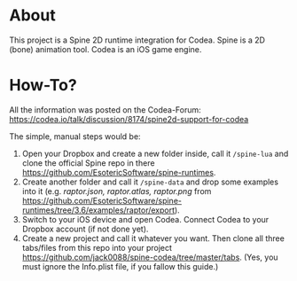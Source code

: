 # About

This project is a Spine 2D runtime integration for Codea. Spine is a 2D (bone) animation tool. Codea is an iOS game engine.


# How-To?

All the information was posted on the Codea-Forum: https://codea.io/talk/discussion/8174/spine2d-support-for-codea

The simple, manual steps would be:

1. Open your Dropbox and create a new folder inside, call it `/spine-lua` and clone the official Spine repo in there https://github.com/EsotericSoftware/spine-runtimes.
2. Create another folder and call it `/spine-data` and drop some examples into it (e.g. *raptor.json, raptor.atlas, raptor.png* from https://github.com/EsotericSoftware/spine-runtimes/tree/3.6/examples/raptor/export).
3. Switch to your iOS device and open Codea. Connect Codea to your Dropbox account (if not done yet).
4. Create a new project and call it whatever you want. Then clone all three tabs/files from this repo into your project https://github.com/jack0088/spine-codea/tree/master/tabs. (Yes, you must ignore the Info.plist file, if you fallow this guide.)
